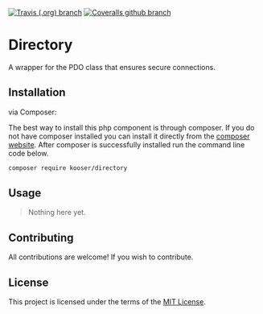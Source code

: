 [![Travis (.org) branch](https://img.shields.io/travis/Kooser6/Directory/master.svg?style=flat-square)](https://travis-ci.org/Kooser6/Directory)
[![Coveralls github branch](https://img.shields.io/coveralls/github/Kooser6/Directory/master.svg?style=flat-square)](https://coveralls.io/github/Kooser6/Directory?branch=master)

# Directory

A wrapper for the PDO class that ensures secure connections.

## Installation

via Composer:

The best way to install this php component is through composer. If you do not have composer installed you can install it directly from the [composer website](https://getcomposer.org/). After composer is successfully installed run the command line code below.

```sh
composer require kooser/directory
```

## Usage

> Nothing here yet.

## Contributing

All contributions are welcome! If you wish to contribute.

## License

This project is licensed under the terms of the [MIT License](https://opensource.org/licenses/MIT).
